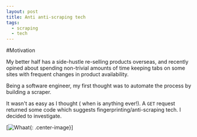 ```yaml
---
layout: post
title: Anti anti-scraping tech
tags:
  - scraping
  - tech
---
```


#Motivation

My better half has a side-hustle re-selling products overseas, and recently opined about spending non-trivial amounts of time keeping tabs on some sites with frequent changes in product availability.

Being a software engineer, my first thought was to automate the process by building a scraper.

It wasn't as easy as I thought ( when is anything ever!). A `GET` request returned some code which suggests fingerprinting/anti-scraping tech. I decided to investigate.

[<img src="{{ site.baseurl }}/images/fp.jpg" alt="Whaat"/>{: .center-image}]
